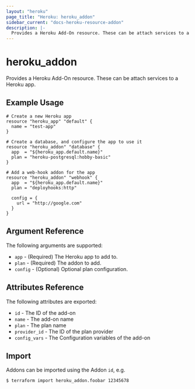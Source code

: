```yaml
---
layout: "heroku"
page_title: "Heroku: heroku_addon"
sidebar_current: "docs-heroku-resource-addon"
description: |-
  Provides a Heroku Add-On resource. These can be attach services to a Heroku app.
---
```


# heroku\_addon

Provides a Heroku Add-On resource. These can be attach
services to a Heroku app.

## Example Usage

```hcl
# Create a new Heroku app
resource "heroku_app" "default" {
  name = "test-app"
}

# Create a database, and configure the app to use it
resource "heroku_addon" "database" {
  app  = "${heroku_app.default.name}"
  plan = "heroku-postgresql:hobby-basic"
}

# Add a web-hook addon for the app
resource "heroku_addon" "webhook" {
  app  = "${heroku_app.default.name}"
  plan = "deployhooks:http"

  config = {
    url = "http://google.com"
  }
}
```

## Argument Reference

The following arguments are supported:

* `app` - (Required) The Heroku app to add to.
* `plan` - (Required) The addon to add.
* `config` - (Optional) Optional plan configuration.

## Attributes Reference

The following attributes are exported:

* `id` - The ID of the add-on
* `name` - The add-on name
* `plan` - The plan name
* `provider_id` - The ID of the plan provider
* `config_vars` - The Configuration variables of the add-on


## Import

Addons can be imported using the Addon `id`, e.g.

```
$ terraform import heroku_addon.foobar 12345678
```
